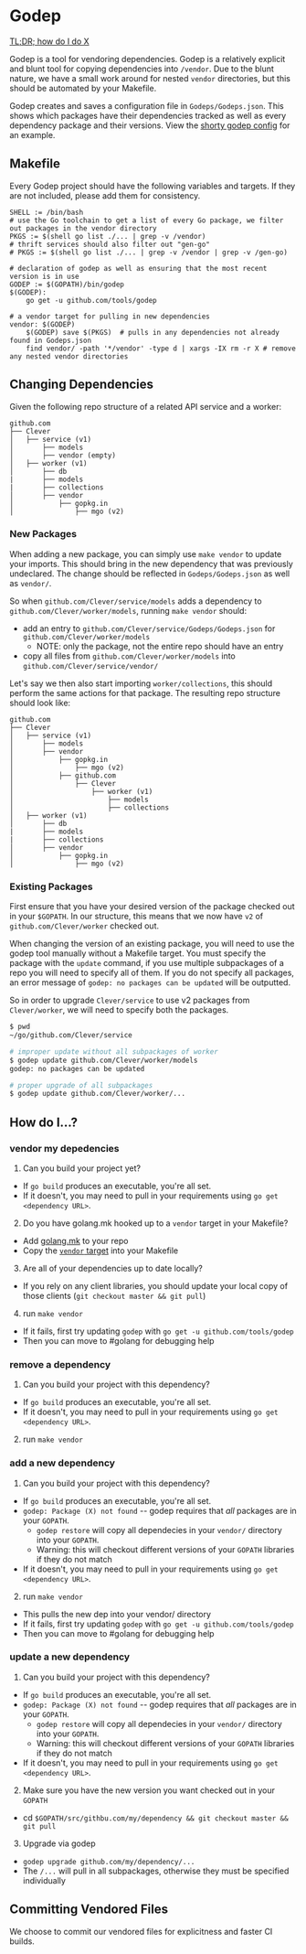 # Godep

[TL;DR; how do I do X](#how-do-i)

Godep is a tool for vendoring dependencies.
Godep is a relatively explicit and blunt tool for copying dependencies into `/vendor`.
Due to the blunt nature, we have a small work around for nested `vendor` directories, but this should be automated by your Makefile.

Godep creates and saves a configuration file in `Godeps/Godeps.json`.
This shows which packages have their dependencies tracked as well as every dependency package and their versions.
View the [shorty godep config](https://github.com/Clever/shorty/blob/master/Godeps/Godeps.json) for an example.


## Makefile

Every Godep project should have the following variables and targets.
If they are not included, please add them for consistency.

```make
SHELL := /bin/bash
# use the Go toolchain to get a list of every Go package, we filter out packages in the vendor directory
PKGS := $(shell go list ./... | grep -v /vendor)
# thrift services should also filter out "gen-go"
# PKGS := $(shell go list ./... | grep -v /vendor | grep -v /gen-go)

# declaration of godep as well as ensuring that the most recent version is in use
GODEP := $(GOPATH)/bin/godep
$(GODEP):
    go get -u github.com/tools/godep

# a vendor target for pulling in new dependencies
vendor: $(GODEP)
    $(GODEP) save $(PKGS)  # pulls in any dependencies not already found in Godeps.json
    find vendor/ -path '*/vendor' -type d | xargs -IX rm -r X # remove any nested vendor directories
```


## Changing Dependencies

Given the following repo structure of a related API service and a worker:
```
github.com
├── Clever
│   ├── service (v1)
│       ├── models
│       ├── vendor (empty)
│   ├── worker (v1)
│       ├── db
|       ├── models
|       ├── collections
│       ├── vendor
│           ├── gopkg.in
│               ├── mgo (v2)
```

### New Packages

When adding a new package, you can simply use `make vendor` to update your imports.
This should bring in the new dependency that was previously undeclared.
The change should be reflected in `Godeps/Godeps.json` as well as `vendor/`.

So when `github.com/Clever/service/models` adds a dependency to `github.com/Clever/worker/models`, running `make vendor` should:
- add an entry to `github.com/Clever/service/Godeps/Godeps.json` for `github.com/Clever/worker/models`
  - NOTE: only the package, not the entire repo should have an entry
- copy all files from `github.com/Clever/worker/models` into `github.com/Clever/service/vendor/`

Let's say we then also start importing `worker/collections`, this should perform the same actions for that package.
The resulting repo structure should look like:

```
github.com
├── Clever
│   ├── service (v1)
│       ├── models
│       ├── vendor
│           ├── gopkg.in
│               ├── mgo (v2)
│           ├── github.com
│               ├── Clever
│                   ├── worker (v1)
│                       ├── models
│                       ├── collections
│   ├── worker (v1)
│       ├── db
|       ├── models
|       ├── collections
│       ├── vendor
│           ├── gopkg.in
│               ├── mgo (v2)
```

### Existing Packages

First ensure that you have your desired version of the package checked out in your `$GOPATH`.
In our structure, this means that we now have `v2` of `github.com/Clever/worker` checked out.

When changing the version of an existing package, you will need to use the godep tool manually without a Makefile target.
You must specify the package with the `update` command, if you use multiple subpackages of a repo you will need to specify all of them.
If you do not specify all packages, an error message of `godep: no packages can be updated` will be outputted.

So in order to upgrade `Clever/service` to use v2 packages from `Clever/worker`, we will need to specify both the packages.

```bash
$ pwd
~/go/github.com/Clever/service

# improper update without all subpackages of worker
$ godep update github.com/Clever/worker/models
godep: no packages can be updated

# proper upgrade of all subpackages
$ godep update github.com/Clever/worker/...
```

## How do I...?

### vendor my depedencies

1. Can you build your project yet?
  - If `go build` produces an executable, you're all set.
  - If it doesn't, you may need to pull in your requirements using `go get <dependency URL>`.
2. Do you have golang.mk hooked up to a `vendor` target in your Makefile?
  - Add [golang.mk](https://github.com/Clever/dev-handbook/blob/master/make/golang.mk) to your repo
  - Copy the [`vendor` target](https://github.com/Clever/shorty/blob/master/Makefile) into your Makefile
3. Are all of your dependencies up to date locally?
  - If you rely on any client libraries, you should update your local copy of those clients (`git checkout master && git pull`)
4. run `make vendor`
  - If it fails, first try updating `godep` with `go get -u github.com/tools/godep`
  - Then you can move to #golang for debugging help

### remove a dependency

1. Can you build your project with this dependency?
  - If `go build` produces an executable, you're all set.
  - If it doesn't, you may need to pull in your requirements using `go get <dependency URL>`.
2. run `make vendor`

### add a new dependency

1. Can you build your project with this dependency?
  - If `go build` produces an executable, you're all set.
  - `godep: Package (X) not found` -- godep requires that *all* packages are in your `GOPATH`.
    - `godep restore` will copy all dependecies in your `vendor/` directory into your `GOPATH`.
    - Warning: this will checkout different versions of your `GOPATH` libraries if they do not match
  - If it doesn't, you may need to pull in your requirements using `go get <dependency URL>`.
2. run `make vendor`
  - This pulls the new dep into your vendor/ directory
  - If it fails, first try updating `godep` with `go get -u github.com/tools/godep`
  - Then you can move to #golang for debugging help

### update a new dependency

1. Can you build your project with this dependency?
  - If `go build` produces an executable, you're all set.
  - `godep: Package (X) not found` -- godep requires that *all* packages are in your `GOPATH`.
    - `godep restore` will copy all dependecies in your `vendor/` directory into your `GOPATH`.
    - Warning: this will checkout different versions of your `GOPATH` libraries if they do not match
  - If it doesn't, you may need to pull in your requirements using `go get <dependency URL>`.
2. Make sure you have the new version you want checked out in your `GOPATH`
  - cd `$GOPATH/src/githbu.com/my/dependency && git checkout master && git pull`
3. Upgrade via godep
  - `godep upgrade github.com/my/dependency/...`
  - The `/...` will pull in all subpackages, otherwise they must be specified individually

## Committing Vendored Files

We choose to commit our vendored files for explicitness and faster CI builds.
